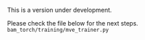 This is a version under development.


Please check the file below for the next steps.
```bam_torch/training/mve_trainer.py```
